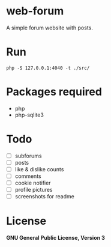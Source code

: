 # web-forum
A simple forum website with posts.

# Run
```php -S 127.0.0.1:4040 -t ./src/```

# Packages required
- php
- php-sqlite3

# Todo
- [ ] subforums
- [ ] posts
- [ ] like & dislike counts
- [ ] comments
- [ ] cookie notifier
- [ ] profile pictures
- [ ] screenshots for readme

# License
**GNU General Public License, Version 3**
